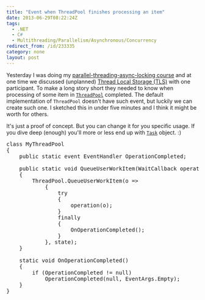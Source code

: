 ```yaml
---
title: "Event when ThreadPool finishes processing an item"
date: 2013-06-29T08:22:24Z
tags:
  - .NET
  - C#
  - Multithreading/Parallelism/Asynchronous/Concurrency
redirect_from: /id/233335
category: none
layout: post
---
```

Yesterday I was doing my [parallel-threading-async-locking course][1] and at one time we discussed (unplanned) [Thread Local Storage (TLS)][2] with one participant. To make a long story short they needed to know when processing of some item in [`ThreadPool`][3] completed. The default implementation of `ThreadPool` doesn't have such event, but luckily we can create such one. I sketched this in under five minutes and I think it might be worth for others.

<!-- excerpt -->

It's just a proof of concept. But you can change it for you specific usage. If you dive deep (enough) you'll more or less end up with [`Task`][4] object. :)

<pre class="brush:csharp">
class MyThreadPool
{
	public static event EventHandler OperationCompleted;

	public static void QueueUserWorkItem(WaitCallback operation, object state)
	{
		ThreadPool.QueueUserWorkItem(o =&gt;
			{
				try
				{
					operation(o);
				}
				finally
				{
					OnOperationCompleted();
				}
			}, state);
	}

	static void OnOperationCompleted()
	{
		if (OperationCompleted != null)
			OperationCompleted(null, EventArgs.Empty);
	}
}
</pre>

[1]: http://www.x2develop.com/
[2]: http://en.wikipedia.org/wiki/Thread-local_storage
[3]: http://msdn.microsoft.com/en-us/library/System.Threading.ThreadPool.aspx
[4]: http://msdn.microsoft.com/en-us/library/system.threading.tasks.task.aspx